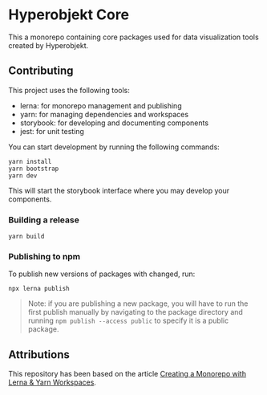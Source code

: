 # Hyperobjekt Core

This a monorepo containing core packages used for data visualization tools created by Hyperobjekt.

## Contributing

This project uses the following tools:

- lerna: for monorepo management and publishing
- yarn: for managing dependencies and workspaces
- storybook: for developing and documenting components
- jest: for unit testing

You can start development by running the following commands:

```
yarn install
yarn bootstrap
yarn dev
```

This will start the storybook interface where you may develop your components.

### Building a release

```
yarn build
```

### Publishing to npm

To publish new versions of packages with changed, run:

```
npx lerna publish
```

> Note: if you are publishing a new package, you will have to run the first publish manually by navigating to the package directory and running `npm publish --access public` to specify it is a public package.

## Attributions

This repository has been based on the article [Creating a Monorepo with Lerna & Yarn Workspaces](https://leerob.io/blog/monorepo-lerna-yarn-workspaces).
